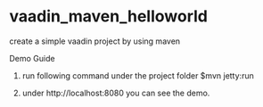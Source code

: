 # vaadin_maven_helloworld
create a simple vaadin project by using maven

Demo Guide
1. run following command under the project folder
$mvn jetty:run

2. under http://localhost:8080 you can see the demo.

